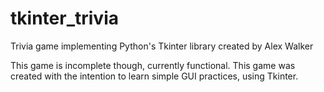 # tkinter_trivia
Trivia game implementing Python's Tkinter library
created by Alex Walker

This game is incomplete though, currently functional.
This game was created with the intention to learn simple GUI practices, using Tkinter.
